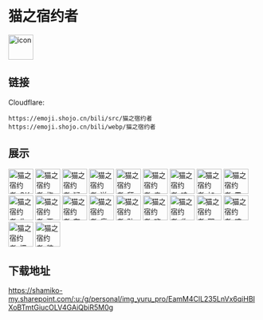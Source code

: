 # 猫之宿约者
<img src="https://emoji.shojo.cn/bili/src/猫之宿约者/icon.png" width="50" height="50" alt="icon">

## 链接
Cloudflare:
```
https://emoji.shojo.cn/bili/src/猫之宿约者
https://emoji.shojo.cn/bili/webp/猫之宿约者
```
## 展示
<img src="https://emoji.shojo.cn/bili/src/猫之宿约者/猫之宿约者-OK.png" width="50" height="50" alt="猫之宿约者-OK">
<img src="https://emoji.shojo.cn/bili/src/猫之宿约者/猫之宿约者-抱抱.png" width="50" height="50" alt="猫之宿约者-抱抱">
<img src="https://emoji.shojo.cn/bili/src/猫之宿约者/猫之宿约者-疑问.png" width="50" height="50" alt="猫之宿约者-疑问">
<img src="https://emoji.shojo.cn/bili/src/猫之宿约者/猫之宿约者-送你花花.png" width="50" height="50" alt="猫之宿约者-送你花花">
<img src="https://emoji.shojo.cn/bili/src/猫之宿约者/猫之宿约者-拜托.png" width="50" height="50" alt="猫之宿约者-拜托">
<img src="https://emoji.shojo.cn/bili/src/猫之宿约者/猫之宿约者-亲亲.png" width="50" height="50" alt="猫之宿约者-亲亲">
<img src="https://emoji.shojo.cn/bili/src/猫之宿约者/猫之宿约者-哇.png" width="50" height="50" alt="猫之宿约者-哇">
<img src="https://emoji.shojo.cn/bili/src/猫之宿约者/猫之宿约者-加油.png" width="50" height="50" alt="猫之宿约者-加油">
<img src="https://emoji.shojo.cn/bili/src/猫之宿约者/猫之宿约者-震惊.png" width="50" height="50" alt="猫之宿约者-震惊">
<img src="https://emoji.shojo.cn/bili/src/猫之宿约者/猫之宿约者-生气.png" width="50" height="50" alt="猫之宿约者-生气">
<img src="https://emoji.shojo.cn/bili/src/猫之宿约者/猫之宿约者-要哄.png" width="50" height="50" alt="猫之宿约者-要哄">
<img src="https://emoji.shojo.cn/bili/src/猫之宿约者/猫之宿约者-在吗.png" width="50" height="50" alt="猫之宿约者-在吗">
<img src="https://emoji.shojo.cn/bili/src/猫之宿约者/猫之宿约者-痛痛.png" width="50" height="50" alt="猫之宿约者-痛痛">
<img src="https://emoji.shojo.cn/bili/src/猫之宿约者/猫之宿约者-贴贴.png" width="50" height="50" alt="猫之宿约者-贴贴">
<img src="https://emoji.shojo.cn/bili/src/猫之宿约者/猫之宿约者-欢呼.png" width="50" height="50" alt="猫之宿约者-欢呼">
<img src="https://emoji.shojo.cn/bili/src/猫之宿约者/猫之宿约者-收到.png" width="50" height="50" alt="猫之宿约者-收到">
<img src="https://emoji.shojo.cn/bili/src/猫之宿约者/猫之宿约者-耶.png" width="50" height="50" alt="猫之宿约者-耶">
<img src="https://emoji.shojo.cn/bili/src/猫之宿约者/猫之宿约者-咬手帕.png" width="50" height="50" alt="猫之宿约者-咬手帕">
<img src="https://emoji.shojo.cn/bili/src/猫之宿约者/猫之宿约者-愣住.png" width="50" height="50" alt="猫之宿约者-愣住">
<img src="https://emoji.shojo.cn/bili/src/猫之宿约者/猫之宿约者-装傻.png" width="50" height="50" alt="猫之宿约者-装傻">

## 下载地址

https://shamiko-my.sharepoint.com/:u:/g/personal/img_yuru_pro/EamM4ClL235LnVx6qiHBIXoBTmtGiucOLV4GAiQbiR5M0g